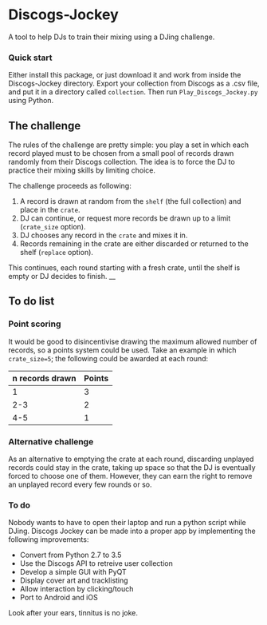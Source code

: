 # Discogs-Jockey
A tool to help DJs to train their mixing using a DJing challenge. 

### Quick start ###
Either install this package, or just download it and work from inside the Discogs-Jockey directory. Export your collection from Discogs as a .csv file, and put it in a directory called `collection`. Then run `Play_Discogs_Jockey.py` using Python.

## The challenge ##

The rules of the challenge are pretty simple: you play a set in which each record played must to be chosen from a small pool of records drawn randomly from their Discogs collection. The idea is to force the DJ to practice their mixing skills by limiting choice.

The challenge proceeds as following:

1. A record is drawn at random from the `shelf` (the full collection) and place in the `crate`.
2. DJ can continue, or request more records be drawn up to a limit (`crate_size` option).
3. DJ chooses any record in the `crate` and mixes it in.
4. Records remaining in the crate are either discarded or returned to the shelf (`replace` option).

This continues, each round starting with a fresh crate, until the shelf is empty or DJ decides to finish.
__
## To do list

### Point scoring
It would be good to disincentivise drawing the maximum allowed number of records, so a points system could be used. Take an example in which `crate_size=5`; the following could be awarded at each round:

| n records drawn | Points |
|-----------------|--------|
|       1         |   3    |
|      2-3        |   2    |
|      4-5        |   1    |

### Alternative challenge
As an alternative to emptying the crate at each round, discarding unplayed records could stay in the crate, taking up space so that the DJ is eventually forced to choose one of them. However, they can earn the right to remove an unplayed record every few rounds or so.

### To do
Nobody wants to have to open their laptop and run a python script while DJing. Discogs Jockey can be made into a proper app by implementing the following improvements:
- Convert from Python 2.7 to 3.5
- Use the Discogs API to retreive user collection
- Develop a simple GUI with PyQT
- Display cover art and tracklisting
- Allow interaction by clicking/touch
- Port to Android and iOS

Look after your ears, tinnitus is no joke.
